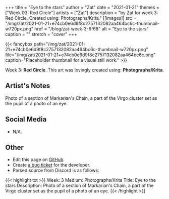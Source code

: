 +++
title =       "Eye to the stars"
author =      "Zat"
date =        "2021-01-21"
themes =      ["Week 03: Red Circle"]
artists =     ["Zat"]
description = "by Zat for week 3: Red Circle. Created using: Photographs/Krita."
[[images]]
      src = "/img/zat/2021-01-21+e74cb0e6d9f8c2757132082aa464bc6c-thumbnail-w720px.png"
      href = "/blog/zat-week-3-6f68"
      alt = "Eye to the stars"
      caption = ""
      stretch = "cover"
+++

{{< fancybox path="/img/zat/2021-01-21+e74cb0e6d9f8c2757132082aa464bc6c-thumbnail-w720px.png" file="/img/zat/2021-01-21+e74cb0e6d9f8c2757132082aa464bc6c.png" caption="Placeholder thumbnail for a visual still work." >}}


Week 3: **Red Circle**. This art was lovingly created using: **Photographs/Krita**.

## Artist's Notes

Photo of a section of Markarian's Chain, a part of the Virgo cluster set as the pupil of a photo of an eye.

## Social Media

- N/A.

## Other

- Edit this page on [GitHub](https://github.com/teaminkling/web-refresh/edit/main/content/blog/zat-week-3-6f68.md).
- Create [a bug ticket](https://github.com/teaminkling/web-refresh/issues/new?assignees=&labels=bug&template=problem-report.md&title=) for the developer.
- Parsed source from Discord is as follows:

{{< highlight txt >}}
Week: 3
Medium: Photographs/Krita
Title: Eye to the stars
Description: Photo of a section of Markarian's Chain, a part of the Virgo cluster set as the pupil of a photo of an eye.
{{< /highlight >}}